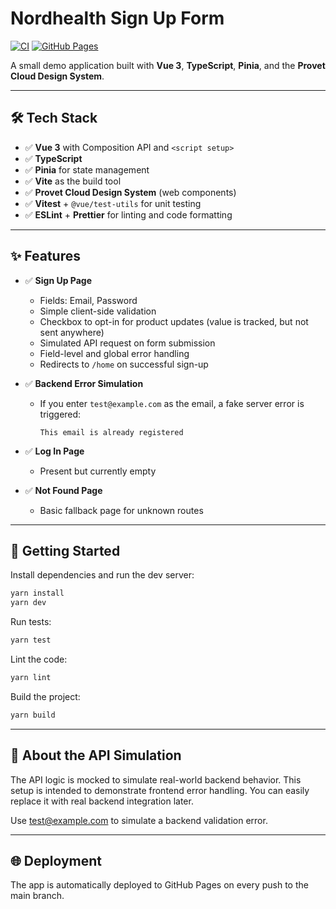 # Nordhealth Sign Up Form

[![CI](https://github.com/TanyaLagodich/nordhealth-sign-up-form/actions/workflows/deploy.yml/badge.svg)](https://github.com/TanyaLagodich/nordhealth-sign-up-form/actions)
[![GitHub Pages](https://img.shields.io/badge/demo-live-green)](https://tanyalagodich.github.io/nordhealth-sign-up-form/)

A small demo application built with **Vue 3**, **TypeScript**, **Pinia**, and the **Provet Cloud Design System**.

---

## 🛠️ Tech Stack

- ✅ **Vue 3** with Composition API and `<script setup>`
- ✅ **TypeScript**
- ✅ **Pinia** for state management
- ✅ **Vite** as the build tool
- ✅ **Provet Cloud Design System** (web components)
- ✅ **Vitest** + `@vue/test-utils` for unit testing
- ✅ **ESLint** + **Prettier** for linting and code formatting

---

## ✨ Features

- ✅ **Sign Up Page**
    - Fields: Email, Password
    - Simple client-side validation
    - Checkbox to opt-in for product updates (value is tracked, but not sent anywhere)
    - Simulated API request on form submission
    - Field-level and global error handling
    - Redirects to `/home` on successful sign-up

- ✅ **Backend Error Simulation**
    - If you enter `test@example.com` as the email, a fake server error is triggered:
      ```
      This email is already registered
      ```

- ✅ **Log In Page**
    - Present but currently empty

- ✅ **Not Found Page**
    - Basic fallback page for unknown routes

---

## 🚀 Getting Started

Install dependencies and run the dev server:

```bash
yarn install
yarn dev
```
Run tests:

```bash
yarn test
```

Lint the code:
```bash
yarn lint
```

Build the project:
```bash
yarn build
```

---

## 🧪 About the API Simulation
The API logic is mocked to simulate real-world backend behavior.
This setup is intended to demonstrate frontend error handling.
You can easily replace it with real backend integration later.

Use test@example.com to simulate a backend validation error.

---

## 🌐 Deployment
The app is automatically deployed to GitHub Pages on every push to the main branch.

